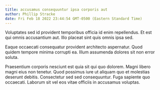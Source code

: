 ```yaml
---
title: accusamus consequuntur ipsa corporis aut
author: Phillip Stracke
date: Fri Feb 18 2022 23:44:54 GMT-0500 (Eastern Standard Time)
---
```

Voluptates sed id provident temporibus officia id enim repellendus. Et est qui omnis accusantium aut. Illo placeat sint quis omnis ipsa sed.

 Eaque occaecati consequatur provident architecto aspernatur. Quod quidem tempore minima corrupti ea. Illum assumenda dolores sit non error soluta.

 Praesentium corporis nesciunt est quia sit qui quo dolorem. Magni libero magni eius non tenetur. Quod possimus iure ut aliquam quo et molestias deserunt debitis. Consectetur sed sed consequuntur. Fuga sapiente quo occaecati. Laborum sit vel eos vitae officiis in accusamus voluptas.